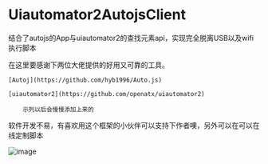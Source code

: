 # Uiautomator2AutojsClient
结合了autojs的App与uiautomator2的查找元素api，实现完全脱离USB以及wifi执行脚本

在这里要感谢下两位大佬提供的好用又可靠的工具。

```
[Autoj](https://github.com/hyb1996/Auto.js)

[uiautomator2](https://github.com/openatx/uiautomator2)
```

```
    示列以后会慢慢添加上来的
```

软件开发不易，有喜欢用这个框架的小伙伴可以支持下作者噢，另外可以在可以在线定制脚本

![image](https://github.com/ShiQiKuangSan/Uiautomator2AutojsClient/blob/master/weixin.png?raw=true)